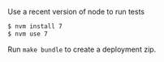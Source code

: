 Use a recent version of node to run tests

```sh
$ nvm install 7
$ nvm use 7
```

Run `make bundle` to create a deployment zip.
